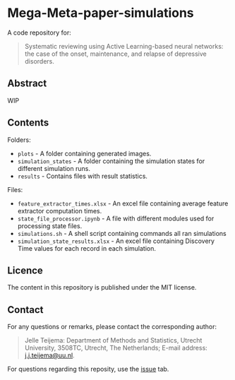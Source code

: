 # Mega-Meta-paper-simulations

A code repository for:
>Systematic reviewing using Active Learning-based neural networks: the case of the onset, maintenance, and relapse of depressive disorders.

## Abstract

WIP

## Contents

Folders:
- `plots` - A folder containing generated images.
- `simulation_states` - A folder containing the simulation states for different simulation runs.
- `results` - Contains files with result statistics.

Files:
- `feature_extractor_times.xlsx` - An excel file containing average feature extractor computation times.
- `state_file_processor.ipynb` - A file with different modules used for processing state files.
- `simulations.sh` - A shell script containing commands all ran simulations
- `simulation_state_results.xlsx` - An excel file containing Discovery Time values for each record in each simulation.


## Licence

The content in this repository is published under the MIT license.

## Contact

For any questions or remarks, please contact the corresponding author: 
>Jelle Teijema: Department of Methods and Statistics, Utrecht University, 3508TC, Utrecht, The Netherlands; 
>E-mail address: j.j.teijema@uu.nl.

For questions regarding this reposity, use the [issue](https://github.com/JTeijema/Mega-Meta-paper-simulations/issues) tab.
